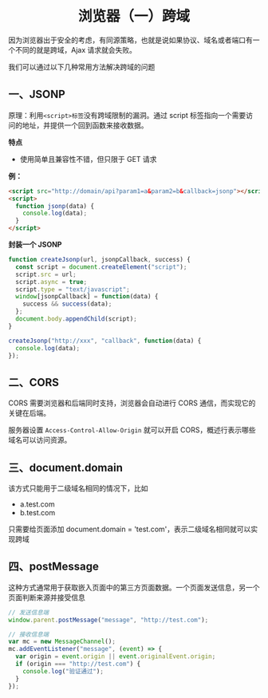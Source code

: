 <h1 align=center>浏览器（一）跨域</h1>

因为浏览器出于安全的考虑，有同源策略，也就是说如果协议、域名或者端口有一个不同的就是跨域，Ajax 请求就会失败。

我们可以通过以下几种常用方法解决跨域的问题

## 一、JSONP

原理：利用`<script>标签`没有跨域限制的漏洞。通过 script 标签指向一个需要访问的地址，并提供一个回到函数来接收数据。

**特点**

- 使用简单且兼容性不错，但只限于 GET 请求

**例：**

```html
<script src="http://domain/api?param1=a&param2=b&callback=jsonp"></script>
<script>
  function jsonp(data) {
    console.log(data);
  }
</script>
```

**封装一个 JSONP**

```js
function createJsonp(url, jsonpCallback, success) {
  const script = document.createElement("script");
  script.src = url;
  script.async = true;
  script.type = "text/javascript";
  window[jsonpCallback] = function(data) {
    success && success(data);
  };
  document.body.appendChild(script);
}

createJsonp("http://xxx", "callback", function(data) {
  console.log(data);
});
```

## 二、CORS

CORS 需要浏览器和后端同时支持，浏览器会自动进行 CORS 通信，而实现它的关键在后端。

服务器设置 `Access-Control-Allow-Origin` 就可以开启 CORS，概述行表示哪些域名可以访问资源。

## 三、document.domain

该方式只能用于二级域名相同的情况下，比如

- a.test.com
- b.test.com

只需要给页面添加 document.domain = 'test.com'，表示二级域名相同就可以实现跨域

## 四、postMessage

这种方式通常用于获取嵌入页面中的第三方页面数据。一个页面发送信息，另一个页面判断来源并接受信息

```js
// 发送信息端
window.parent.postMessage("message", "http://test.com");

// 接收信息端
var mc = new MessageChannel();
mc.addEventListener("message", (event) => {
  var origin = event.origin || event.originalEvent.origin;
  if (origin === "http://test.com") {
    console.log("验证通过");
  }
});
```
